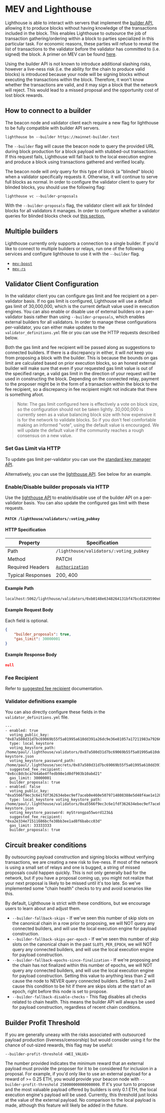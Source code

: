 # MEV and Lighthouse

Lighthouse is able to interact with servers that implement the [builder
API](https://github.com/ethereum/builder-specs), allowing it to produce blocks without having
knowledge of the transactions included in the block. This enables Lighthouse to outsource the job of
transaction gathering/ordering within a block to parties specialized in this particular task. For
economic reasons, these parties will refuse to reveal the list of transactions to the validator
before the validator has committed to (i.e. signed) the block. A primer on MEV can be found
[here](https://ethereum.org/en/developers/docs/mev).

Using the builder API is not known to introduce additional slashing risks, however a live-ness risk
(i.e. the ability for the chain to produce valid blocks) is introduced because your node will be
signing blocks without executing the transactions within the block. Therefore, it won't know whether
the transactions are valid, and it may sign a block that the network will reject. This would lead to
a missed proposal and the opportunity cost of lost block rewards.

## How to connect to a builder

The beacon node and validator client each require a new flag for lighthouse to be fully compatible with builder API servers.

```
lighthouse bn --builder https://mainnet-builder.test
```
The `--builder` flag will cause the beacon node to query the provided URL during block production for a block
payload with stubbed-out transactions. If this request fails, Lighthouse will fall back to the local
execution engine and produce a block using transactions gathered and verified locally.

The beacon node will *only* query for this type of block (a "blinded" block) when a validator specifically requests it.
Otherwise, it will continue to serve full blocks as normal. In order to configure the validator client to query for
blinded blocks, you should use the following flag:

```
lighthouse vc --builder-proposals
```
With the `--builder-proposals` flag, the validator client will ask for blinded blocks for all validators it manages.
In order to configure whether a validator queries for blinded blocks check out [this section.](#validator-client-configuration)

## Multiple builders

Lighthouse currently only supports a connection to a single builder. If you'd like to connect to multiple builders or
relays, run one of the following services and configure lighthouse to use it with the `--builder` flag.

* [`mev-boost`][mev-boost]
* [`mev-rs`][mev-rs]

## Validator Client Configuration

In the validator client you can configure gas limit and fee recipient on a per-validator basis. If no gas limit is 
configured, Lighthouse will use a default gas limit of 30,000,000, which is the current default value used in execution 
engines.  You can also enable or disable use of external builders on a per-validator basis rather than using 
`--builder-proposals`, which enables external builders for all validators. In order to manage these configurations
per-validator, you can either make updates to the `validator_definitions.yml` file or you can use the HTTP requests
described below.

Both the gas limit and fee recipient will be passed along as suggestions to connected builders. If there is a discrepancy
in either, it will *not* keep you from proposing a block with the builder. This is because the bounds on gas limit are
calculated based on prior execution blocks, so an honest external builder will make sure that even if your 
requested gas limit value is out of the specified range, a valid gas limit in the direction of your request will be 
used in constructing the block. Depending on the connected relay, payment to the proposer might be in the form of a
transaction within the block to the fee recipient, so a discrepancy in fee recipient might not indicate that there 
is something afoot. 

> Note: The gas limit configured here is effectively a vote on block size, so the configuration should not be taken lightly. 
> 30,000,000 is currently seen as a value balancing block size with how expensive it is for
> the network to validate blocks. So if you don't feel comfortable making an informed "vote", using the default value is 
> encouraged. We will update the default value if the community reaches a rough consensus on a new value.

### Set Gas Limit via HTTP

To update gas limit per-validator you can use the [standard key manager API][gas-limit-api].

Alternatively, you can use the [lighthouse API](api-vc-endpoints.md). See below for an example.

### Enable/Disable builder proposals via HTTP

Use the [lighthouse API](api-vc-endpoints.md) to enable/disable use of the builder API on a per-validator basis.
You can also update the configured gas limit with these requests.

#### `PATCH /lighthouse/validators/:voting_pubkey`


#### HTTP Specification

| Property          | Specification                              |
|-------------------|--------------------------------------------|
| Path              | `/lighthouse/validators/:voting_pubkey`    |
| Method            | PATCH                                      |
| Required Headers  | [`Authorization`](./api-vc-auth-header.md) |
| Typical Responses | 200, 400                                   |

#### Example Path

```
localhost:5062/lighthouse/validators/0xb0148e6348264131bf47bcd1829590e870c836dc893050fd0dadc7a28949f9d0a72f2805d027521b45441101f0cc1cde
```

#### Example Request Body
Each field is optional.
```json
{
    "builder_proposals": true,
    "gas_limit": 30000001
}
```

#### Example Response Body

```json
null
```
### Fee Recipient

Refer to [suggested fee recipient](suggested-fee-recipient.md) documentation.

### Validator definitions example

You can also directly configure these fields in the `validator_definitions.yml` file.

```
---
- enabled: true
  voting_public_key: "0x87a580d31d7bc69069b55f5a01995a610dd391a26dc9e36e81057a17211983a79266800ab8531f21f1083d7d84085007"
  type: local_keystore
  voting_keystore_path: /home/paul/.lighthouse/validators/0x87a580d31d7bc69069b55f5a01995a610dd391a26dc9e36e81057a17211983a79266800ab8531f21f1083d7d84085007/voting-keystore.json
  voting_keystore_password_path: /home/paul/.lighthouse/secrets/0x87a580d31d7bc69069b55f5a01995a610dd391a26dc9e36e81057a17211983a79266800ab8531f21f1083d7d84085007
  suggested_fee_recipient: "0x6cc8dcbca744a6e4ffedb98e1d0df903b10abd21"
  gas_limit: 30000001
  builder_proposals: true
- enabled: false
  voting_public_key: "0xa5566f9ec3c6e1fdf362634ebec9ef7aceb0e460e5079714808388e5d48f4ae1e12897fed1bea951c17fa389d511e477"
  type: local_keystore voting_keystore_path: /home/paul/.lighthouse/validators/0xa5566f9ec3c6e1fdf362634ebec9ef7aceb0e460e5079714808388e5d48f4ae1e12897fed1bea951c17fa389d511e477/voting-keystore.json
  voting_keystore_password: myStrongpa55word123&$
  suggested_fee_recipient: "0xa2e334e71511686bcfe38bb3ee1ad8f6babcc03d"
  gas_limit: 33333333
  builder_proposals: true
```

## Circuit breaker conditions

By outsourcing payload construction and signing blocks without verifying transactions, we are creating a new risk to
live-ness. If most of the network is using a small set of relays and one is bugged, a string of missed proposals could
happen quickly. This is not only generally bad for the network, but if you have a proposal coming up, you might not
realize that your next proposal is likely to be missed until it's too late. So we've implemented some "chain health"
checks to try and avoid scenarios like this.

By default, Lighthouse is strict with these conditions, but we encourage users to learn about and adjust them.

- `--builder-fallback-skips`  - If we've seen this number of skip slots on the canonical chain in a row prior to proposing, we will NOT query
 any connected builders, and will use the local execution engine for payload construction.
- `--builder-fallback-skips-per-epoch` - If we've seen this number of skip slots on the canonical chain in the past `SLOTS_PER_EPOCH`, we will NOT
 query any connected builders, and will use the local execution engine for payload construction.
- `--builder-fallback-epochs-since-finalization` - If we're proposing and the chain has not finalized within
  this number of epochs, we will NOT query any connected builders, and will use the local execution engine for payload
  construction. Setting this value to anything less than 2 will cause the node to NEVER query connected builders. Setting
  it to 2 will cause this condition to be hit if there are skips slots at the start of an epoch, right before this node
  is set to propose.
- `--builder-fallback-disable-checks` - This flag disables all checks related to chain health. This means the builder
  API will always be used for payload construction, regardless of recent chain conditions.

## Builder Profit Threshold 

If you are generally uneasy with the risks associated with outsourced payload production (liveness/censorship) but would
consider using it for the chance of out-sized rewards, this flag may be useful:

`--builder-profit-threshold <WEI_VALUE>`

The number provided indicates the minimum reward that an external payload must provide the proposer for it to be considered 
for inclusion in a proposal. For example, if you'd only like to use an external payload for a reward of >= 0.25 ETH, you
would provide your beacon node with `--builder-profit-threshold 250000000000000000`. If it's your turn to propose and the 
most valuable payload offered by builders is only 0.1 ETH, the local execution engine's payload will be used. Currently,
this threshold just looks at the value of the external payload. No comparison to the local payload is made, although 
this feature will likely be added in the future.

[mev-rs]: https://github.com/ralexstokes/mev-rs
[mev-boost]: https://github.com/flashbots/mev-boost
[gas-limit-api]: https://ethereum.github.io/keymanager-APIs/#/Gas%20Limit
